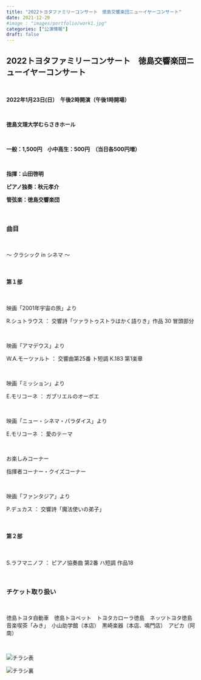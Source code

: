 ```yaml
---
title: "2022トヨタファミリーコンサート　徳島交響楽団ニューイヤーコンサート"
date: 2021-12-20
#image : "images/portfolio/work1.jpg"
categories: ["公演情報"]
draft: false
---
```


## 2022トヨタファミリーコンサート　徳島交響楽団ニューイヤーコンサート

<br/>

**2022年1月23日(日）　午後2時開演（午後1時開場）**

<br/>

**徳島文理大学むらさきホール**

<br/>

**一般：1,500円　小中高生：500円　（当日各500円増）**

<br/>

**指揮：山田啓明**

**ピアノ独奏：秋元孝介**

**管弦楽：徳島交響楽団**

<br/>

### 曲目

<br/>

～ クラシック in シネマ ～

<br/>

#### 第１部

<br/>

映画「2001年宇宙の旅」より

R.シュトラウス ： 交響詩「ツァラトゥストラはかく語りき」作品 30 冒頭部分

<br/>

映画「アマデウス」より

W.A.モーツァルト ： 交響曲第25番 ト短調 K.183 第1楽章

<br/>

映画「ミッション」より

E.モリコーネ ： ガブリエルのオーボエ

<br/>

映画「ニュー・シネマ・パラダイス」より

E.モリコーネ ： 愛のテーマ

<br/>

お楽しみコーナー

指揮者コーナー・クイズコーナー

<br/>

映画「ファンタジア」より

P.デュカス ： 交響詩「魔法使いの弟子」

<br/>

#### 第２部

<br/>

S.ラフマニノフ ： ピアノ協奏曲 第2番 ハ短調 作品18

<br/>

### チケット取り扱い

<br/>

徳島トヨタ自動車　徳島トヨペット　トヨタカローラ徳島　ネッツトヨタ徳島
音楽喫茶「みき」　小山助学館（本店）　黒崎楽器（本店、鳴門店）　アピカ（阿南） 

<br/>

![チラシ表](/images/news/2022-NYC-front.jpg)

![チラシ裏](/images/news/2022-NYC-back.jpg)
